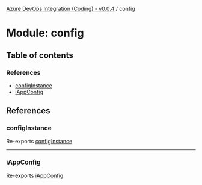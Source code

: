 [Azure DevOps Integration (Coding) - v0.0.4](../README.md) / config

# Module: config

## Table of contents

### References

- [configInstance](config.md#configinstance)
- [iAppConfig](config.md#iappconfig)

## References

### configInstance

Re-exports [configInstance](config_configInstance.md#configinstance)

___

### iAppConfig

Re-exports [iAppConfig](../interfaces/config_iAppConfig.iAppConfig.md)
